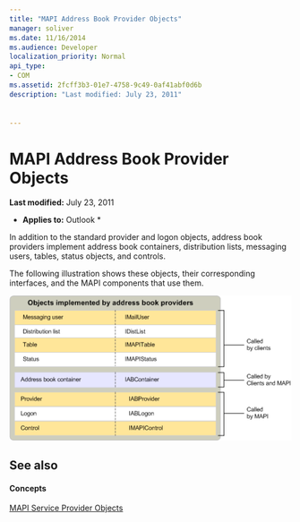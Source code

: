 ```yaml
---
title: "MAPI Address Book Provider Objects"
manager: soliver
ms.date: 11/16/2014
ms.audience: Developer
localization_priority: Normal
api_type:
- COM
ms.assetid: 2fcff3b3-01e7-4758-9c49-0af41abf0d6b
description: "Last modified: July 23, 2011"
 
 
---
```


# MAPI Address Book Provider Objects

 **Last modified:** July 23, 2011 
  
 * **Applies to:** Outlook * 
  
In addition to the standard provider and logon objects, address book providers implement address book containers, distribution lists, messaging users, tables, status objects, and controls.
  
The following illustration shows these objects, their corresponding interfaces, and the MAPI components that use them.
  
![Objects that address book providers implement](media/amapi_64.gif)
  
## See also

#### Concepts

[MAPI Service Provider Objects](mapi-service-provider-objects.md)

